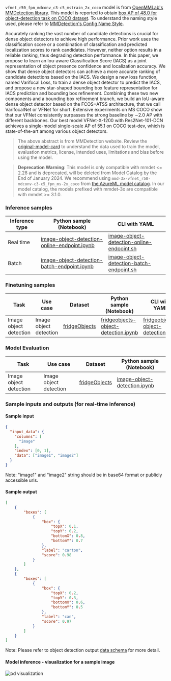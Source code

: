 `vfnet_r50_fpn_mdconv_c3-c5_mstrain_2x_coco` model is from <a href="https://github.com/open-mmlab/mmdetection/tree/v2.28.2" target="_blank">OpenMMLab's MMDetection library</a>. This model is reported to obtain <a href="https://github.com/open-mmlab/mmdetection/blob/e9cae2d0787cd5c2fc6165a6061f92fa09e48fb1/configs/vfnet/metafile.yml#L55" target="_blank">box AP of 48.0 for object-detection task on COCO dataset</a>. To understand the naming style used, please refer to <a href="https://mmdetection.readthedocs.io/en/v2.28.2/tutorials/config.html#config-name-style" target="_blank">MMDetection's Config Name Style</a>.

Accurately ranking the vast number of candidate detections is crucial for dense object detectors to achieve high performance. Prior work uses the classification score or a combination of classification and predicted localization scores to rank candidates. However, neither option results in a reliable ranking, thus degrading detection performance. In this paper, we propose to learn an Iou-aware Classification Score (IACS) as a joint representation of object presence confidence and localization accuracy. We show that dense object detectors can achieve a more accurate ranking of candidate detections based on the IACS. We design a new loss function, named Varifocal Loss, to train a dense object detector to predict the IACS, and propose a new star-shaped bounding box feature representation for IACS prediction and bounding box refinement. Combining these two new components and a bounding box refinement branch, we build an IoU-aware dense object detector based on the FCOS+ATSS architecture, that we call VarifocalNet or VFNet for short. Extensive experiments on MS COCO show that our VFNet consistently surpasses the strong baseline by ∼2.0 AP with different backbones. Our best model VFNet-X-1200 with Res2Net-101-DCN achieves a single-model single-scale AP of 55.1 on COCO test-dev, which is state-of-the-art among various object detectors.

> The above abstract is from MMDetection website. Review the <a href="https://github.com/open-mmlab/mmdetection/tree/v2.28.2/configs/vfnet" target="_blank">original-model-card</a> to understand the data used to train the model, evaluation metrics, license, intended uses, limitations and bias before using the model.

> <b>Deprecation Warning</b>: This model is only compatible with mmdet <= 2.28 and is deprecated, will be deleted from Model Catalog by the End of January 2024. We recommend using `mmd-3x-vfnet_r50-mdconv-c3-c5_fpn_ms-2x_coco` from <a href="https://ml.azure.com/model/catalog" target="_blank">the AzureML model catalog</a>. In our model catalog, the models prefixed with mmdet-3x are compatible with mmdet >= 3.1.0.

### Inference samples

Inference type|Python sample (Notebook)|CLI with YAML
|--|--|--|
Real time|<a href="https://aka.ms/azureml-infer-sdk-image-object-detection" target="_blank">image-object-detection-online-endpoint.ipynb</a>|<a href="https://aka.ms/azureml-infer-cli-image-object-detection" target="_blank">image-object-detection-online-endpoint.sh</a>
Batch |<a href="https://aka.ms/azureml-infer-batch-sdk-image-object-detection" target="_blank">image-object-detection-batch-endpoint.ipynb</a>|<a href="https://aka.ms/azureml-infer-batch-cli-image-object-detection" target="_blank">image-object-detection-batch-endpoint.sh</a>

### Finetuning samples

Task|Use case|Dataset|Python sample (Notebook)|CLI with YAML
|---|--|--|--|--|
Image object detection|Image object detection|[fridgeObjects](https://cvbp-secondary.z19.web.core.windows.net/datasets/object_detection/odFridgeObjects.zip)|<a href="https://aka.ms/azureml-ft-sdk-image-object-detection" target="_blank">fridgeobjects-object-detection.ipynb</a>|<a href="https://aka.ms/azureml-ft-cli-image-object-detection" target="_blank">fridgeobjects-object-detection.sh</a>

### Model Evaluation

|Task|Use case|Dataset|Python sample (Notebook)|
|---|--|--|--|
Image object detection|Image object detection|[fridgeObjects](https://cvbp-secondary.z19.web.core.windows.net/datasets/object_detection/odFridgeObjects.zip)|<a href="https://aka.ms/azureml-evaluation-sdk-image-object-detection" target="_blank">image-object-detection.ipynb</a>|

### Sample inputs and outputs (for real-time inference)

#### Sample input

```json
{
  "input_data": {
    "columns": [
      "image"
    ],
    "index": [0, 1],
    "data": ["image1", "image2"]
  }
}
```

Note: "image1" and "image2" string should be in base64 format or publicly accessible urls.

#### Sample output

```json
[
    {
        "boxes": [
            {
                "box": {
                    "topX": 0.1,
                    "topY": 0.2,
                    "bottomX": 0.8,
                    "bottomY": 0.7
                },
                "label": "carton",
                "score": 0.98
            }
        ]
    },
    {
        "boxes": [
            {
                "box": {
                    "topX": 0.2,
                    "topY": 0.3,
                    "bottomX": 0.6,
                    "bottomY": 0.5
                },
                "label": "can",
                "score": 0.97
            }
        ]
    }
]
```

Note: Please refer to object detection output <a href="https://learn.microsoft.com/en-us/azure/machine-learning/reference-automl-images-schema?view=azureml-api-2#object-detection-1" target="_blank">data schema</a> for more detail.

#### Model inference - visualization for a sample image

<img src="https://automlcesdkdataresources.blob.core.windows.net/finetuning-image-models/images/Model_Result_Visualizations(Do_not_delete)/plot_vfnet_r50_fpn_mdconv_c3-c5_mstrain_2x_coco_OD.png" alt="od visualization">
